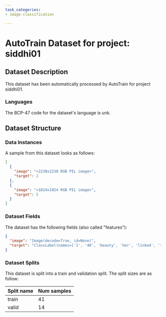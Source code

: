 ```yaml
---
task_categories:
- image-classification

---
```

# AutoTrain Dataset for project: siddhi01

## Dataset Description

This dataset has been automatically processed by AutoTrain for project siddhi01.

### Languages

The BCP-47 code for the dataset's language is unk.

## Dataset Structure

### Data Instances

A sample from this dataset looks as follows:

```json
[
  {
    "image": "<2238x2238 RGB PIL image>",
    "target": 2
  },
  {
    "image": "<1024x1024 RGB PIL image>",
    "target": 5
  }
]
```

### Dataset Fields

The dataset has the following fields (also called "features"):

```json
{
  "image": "Image(decode=True, id=None)",
  "target": "ClassLabel(names=['1', '40', 'beauty', 'her', 'linked', 'thelaw'], id=None)"
}
```

### Dataset Splits

This dataset is split into a train and validation split. The split sizes are as follow:

| Split name   | Num samples         |
| ------------ | ------------------- |
| train        | 41 |
| valid        | 14 |

